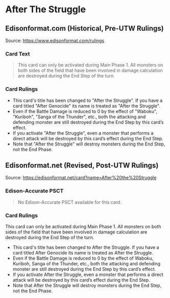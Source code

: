 # After The Struggle

## Edisonformat.com (Historical, Pre-UTW Rulings)

Source: https://www.edisonformat.com/rulings

### Card Text

> This card can only be activated during Main Phase 1. All monsters on both sides of the field that have been involved in damage calculation are destroyed during the End Step of the turn.

### Card Rulings

*   This card's title has been changed to "After the Struggle". If you have a card titled "After Genocide" its name is treated as "After the Struggle".
*   Even if the Battle Damage is reduced to 0 by the effect of "Waboku", "Kuriboh", "Sanga of the Thunder", etc., both the attacking and defending monster are still destroyed during the End Step by this card’s effect.
*   If you activate "After the Struggle", even a monster that performs a direct attack will be destroyed by this card’s effect during the End Step.
*   Note that "After the Struggle" will destroy monsters during the End Step, not the End Phase.

## Edisonformat.net (Revised, Post-UTW Rulings)

Source: https://edisonformat.net/card?name=After%20the%20Struggle

### Edison-Accurate PSCT

> No Edison-Accurate PSCT available for this card.

### Card Rulings

This card can only be activated during Main Phase 1. All monsters on both sides of the field that have been involved in damage calculation are destroyed during the End Step of the turn.
*   This card's title has been changed to After the Struggle. If you have a card titled After Genocide its name is treated as After the Struggle.
*   Even if the Battle Damage is reduced to 0 by the effect of Waboku, Kuriboh, Sanga of the Thunder, etc., both the attacking and defending monster are still destroyed during the End Step by this card’s effect.
*   If you activate After the Struggle, even a monster that performs a direct attack will be destroyed by this card’s effect during the End Step.
*   Note that After the Struggle will destroy monsters during the End Step, not the End Phase.
            